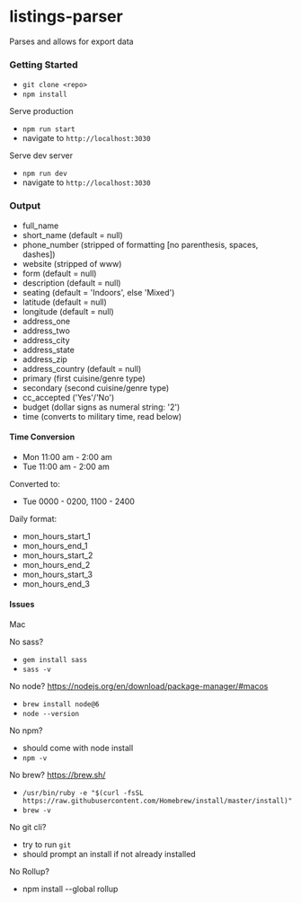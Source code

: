 # listings-parser

Parses and allows for export data

### Getting Started

- `git clone <repo>`
- `npm install`

Serve production
- `npm run start`
- navigate to `http://localhost:3030`

Serve dev server
- `npm run dev`
- navigate to `http://localhost:3030`

### Output

- full_name
- short_name (default = null)
- phone_number (stripped of formatting [no parenthesis, spaces, dashes])
- website (stripped of www)
- form (default = null)
- description (default = null)
- seating (default = 'Indoors', else 'Mixed')
- latitude (default = null)
- longitude (default = null)
- address_one
- address_two
- address_city
- address_state
- address_zip
- address_country (default = null)
- primary (first cuisine/genre type)
- secondary (second cuisine/genre type)
- cc_accepted ('Yes'/'No')
- budget (dollar signs as numeral string: '2')
- time (converts to military time, read below)

#### Time Conversion

- Mon 11:00 am - 2:00 am  
- Tue 11:00 am - 2:00 am  

Converted to:

- Tue 0000 - 0200, 1100 - 2400

Daily format:

- mon_hours_start_1
- mon_hours_end_1
- mon_hours_start_2
- mon_hours_end_2
- mon_hours_start_3
- mon_hours_end_3

#### Issues

Mac

No sass?
- `gem install sass`
- `sass -v`

No node? https://nodejs.org/en/download/package-manager/#macos
- `brew install node@6`
- `node --version`

No npm?
- should come with node install
- `npm -v`

No brew? https://brew.sh/
- `/usr/bin/ruby -e "$(curl -fsSL https://raw.githubusercontent.com/Homebrew/install/master/install)"`
- `brew -v`

No git cli?
- try to run `git`
- should prompt an install if not already installed

No Rollup?
- npm install --global rollup
